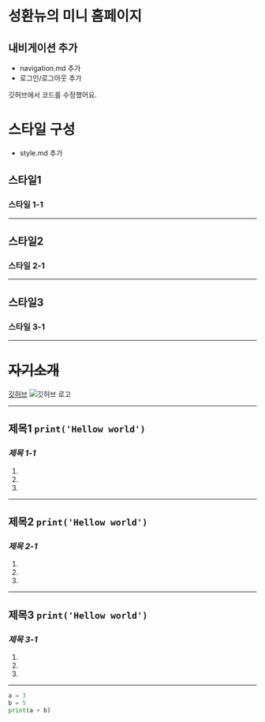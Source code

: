 # 성환뉴의 미니 홈페이지

## 내비게이션 추가
- navigation.md 추가
- 로그인/로그아웃 추가




깃허브에서 코드를 수정했어요.

# 스타일 구성
- style.md 추가

## 스타일1
### 스타일 1-1

---

## 스타일2
### 스타일 2-1

---

## 스타일3
### 스타일 3-1

---

# ~~자기소개~~

[깃허브](https://github.com/sung-hwan-new/Minihomepage/blob/main/README.md)
![깃허브 로고](https://velog.velcdn.com/images/persestitan/post/5ef6f63a-c279-465d-b65d-97ff39848f6c/image.jpeg)

---

## **제목1** `print('Hellow world')`
### *제목 1-1*
1.
2.
3.

---

## **제목2** `print('Hellow world')`
### *제목 2-1*
1.
2.
3.

---

## **제목3** `print('Hellow world')`
### *제목 3-1*
1.
2.
3.

---

```Python
a = 3
b = 5
print(a + b)
```
